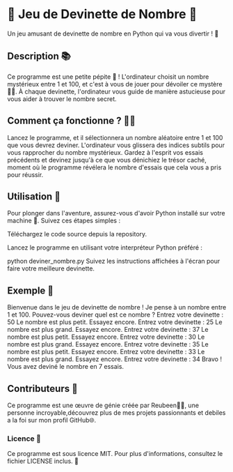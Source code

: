 # 🎲 Jeu de Devinette de Nombre 🤔
Un jeu amusant de devinette de nombre en Python qui va vous divertir ! 🚀

## Description 📚
Ce programme est une petite pépite 🌟 ! L'ordinateur choisit un nombre mystérieux entre 1 et 100, et c'est à vous de jouer pour dévoiler ce mystère 🕵️‍♀️. À chaque devinette, l'ordinateur vous guide de manière astucieuse pour vous aider à trouver le nombre secret.

## Comment ça fonctionne ? 🤷‍♂️
Lancez le programme, et il sélectionnera un nombre aléatoire entre 1 et 100 que vous devrez deviner.
L'ordinateur vous glissera des indices subtils pour vous rapprocher du nombre mystérieux.
Gardez à l'esprit vos essais précédents et devinez jusqu'à ce que vous dénichiez le trésor caché, moment où le programme révélera le nombre d'essais que cela vous a pris pour réussir.
## Utilisation 🚦
Pour plonger dans l'aventure, assurez-vous d'avoir Python installé sur votre machine 🐍. Suivez ces étapes simples :

Téléchargez le code source depuis la repository.

Lancez le programme en utilisant votre interpréteur Python préféré :


python deviner_nombre.py
Suivez les instructions affichées à l'écran pour faire votre meilleure devinette.

## Exemple 🔮
Bienvenue dans le jeu de devinette de nombre !
Je pense à un nombre entre 1 et 100. Pouvez-vous deviner quel est ce nombre ?
Entrez votre devinette : 50
Le nombre est plus petit. Essayez encore.
Entrez votre devinette : 25
Le nombre est plus grand. Essayez encore.
Entrez votre devinette : 37
Le nombre est plus petit. Essayez encore.
Entrez votre devinette : 30
Le nombre est plus grand. Essayez encore.
Entrez votre devinette : 35
Le nombre est plus petit. Essayez encore.
Entrez votre devinette : 33
Le nombre est plus grand. Essayez encore.
Entrez votre devinette : 34
Bravo ! Vous avez deviné le nombre en 7 essais.

## Contributeurs 🙌
Ce programme est une œuvre de génie créée par Reubeen🧙‍♂️, une personne incroyable,découvrez plus de mes projets passionnants et debiles a la foi sur mon profil GitHub🌐.

### Licence 📜
Ce programme est sous licence MIT. Pour plus d'informations, consultez le fichier LICENSE inclus. 📄
